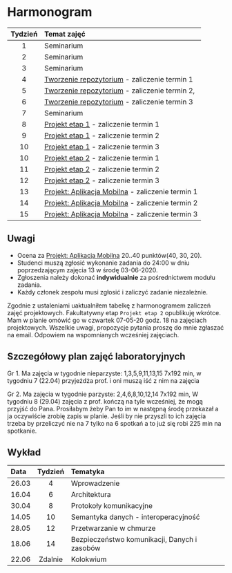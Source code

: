 # Harmonogram

| Tydzień | Temat zajęć |
| :-----: | :--------------------------------------------------------------------------------------------------------- |
| 1 | Seminarium |
| 2 | Seminarium |
| 3 | Seminarium |
| 4 | [Tworzenie repozytorium](https://ftims.edu.p.lodz.pl/mod/assign/view.php?id=73262) - zaliczenie termin 1 |
| 5 | [Tworzenie repozytorium](https://ftims.edu.p.lodz.pl/mod/assign/view.php?id=73262) - zaliczenie termin 2, |
| 6 | [Tworzenie repozytorium](https://ftims.edu.p.lodz.pl/mod/assign/view.php?id=73262) - zaliczenie termin 3 |
| 7 | Seminarium |
| 8 | [Projekt etap 1](https://ftims.edu.p.lodz.pl/mod/assign/view.php?id=73857) - zaliczenie termin 1 |
| 9 | [Projekt etap 1](https://ftims.edu.p.lodz.pl/mod/assign/view.php?id=73857) - zaliczenie termin 2 |
| 10 | [Projekt etap 1](https://ftims.edu.p.lodz.pl/mod/assign/view.php?id=73857) - zaliczenie termin 3 |
| 10 | [Projekt etap 2](https://ftims.edu.p.lodz.pl/mod/page/view.php?id=75591) - zaliczenie termin 1|
| 11 | [Projekt etap 2](https://ftims.edu.p.lodz.pl/mod/page/view.php?id=75591) - zaliczenie termin 2|
| 12 | [Projekt etap 2](https://ftims.edu.p.lodz.pl/mod/page/view.php?id=75591) - zaliczenie termin 3|
| 13 | [Projekt: Aplikacja Mobilna](https://ftims.edu.p.lodz.pl/mod/assign/view.php?id=71180) - zaliczenie termin 1 |
| 14 | [Projekt: Aplikacja Mobilna](https://ftims.edu.p.lodz.pl/mod/assign/view.php?id=71180) - zaliczenie termin 2 |
| 15 | [Projekt: Aplikacja Mobilna](https://ftims.edu.p.lodz.pl/mod/assign/view.php?id=71180) - zaliczenie termin 3 |

## Uwagi

- Ocena za [Projekt: Aplikacja Mobilna][Projekt] 20..40 punktów(40, 30, 20).
- Studenci muszą zgłosić wykonanie zadania do 24:00 w dniu poprzedzającym zajęcia 13 w środę 03-06-2020.
- Zgłoszenia należy dokonać **indywidualnie** za pośrednictwem modułu zadania.
- Każdy członek zespołu musi zgłosić i zaliczyć zadanie niezależnie.

[Projekt]: https://ftims.edu.p.lodz.pl/mod/assign/view.php?id=71180

Zgodnie z ustaleniami uaktualniłem tabelkę z harmonogramem zaliczeń zajęć projektowych. Fakultatywny etap `Projekt etap 2` opublikuję wkrótce. Mam w planie omówić go w czwartek 07-05-20 godz. 18 na zajęciach projektowych. Wszelkie uwagi, propozycje pytania proszę do mnie zgłaszać na email. Odpowiem na wspomnianych wcześniej zajęciach.

## Szczegółowy plan zajęć laboratoryjnych

Gr 1.
Ma zajęcia w tygodnie nieparzyste:
1,3,5,9,11,13,15 7x192 min,
w tygodniu 7 (22.04) przyjeżdża prof. i oni muszą iść z nim na zajęcia

Gr 2.
Ma zajęcia w tygodnie parzyste:
2,4,6,8,10,12,14 7x192 min,
W tygodniu 8 (29.04) zajęcia z prof. kończą na tyle wcześniej, że mogą przyjść do Pana. Prosiłabym żeby Pan to im w następną środę przekazał a ja oczywiście zrobię zapis w planie.
Jeśli by nie przyszli to ich zajęcia trzeba by przeliczyć nie na 7 tylko na 6 spotkań a to już się robi 225 min na spotkanie.

## Wykład

| Data | Tydzień | Tematyka |
| :---- | :-----: | :------------------------------------------- |
| 26.03 | 4 | Wprowadzenie |
| 16.04 | 6 | Architektura |
| 30.04 | 8 | Protokoły komunikacyjne |
| 14.05 | 10 | Semantyka danych - interoperacyjność |
| 28.05 | 12 | Przetwarzanie w chmurze |
| 18.06 | 14 | Bezpieczeństwo komunikacji, Danych i zasobów |
| 22.06 | Zdalnie | Kolokwium |
